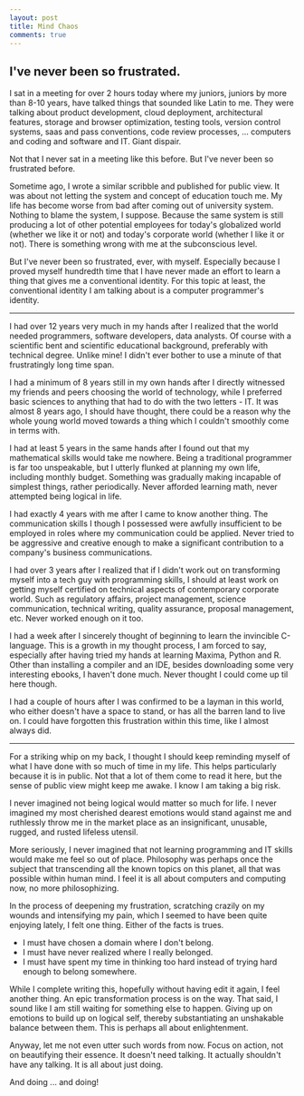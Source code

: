 ```yaml
---
layout: post
title: Mind Chaos
comments: true
---
```


## I've never been so frustrated.

I sat in a meeting for over 2 hours today where my juniors, juniors by more than 8-10 years, have talked things that sounded like Latin to me. They were talking about product development, cloud deployment, architectural features, storage and browser optimization, testing tools, version control systems, saas and pass conventions, code review processes, ... computers and coding and software and IT. Giant dispair.

Not that I never sat in a meeting like this before. But I've never been so frustrated before.

Sometime ago, I wrote a similar scribble and published for public view. It was about not letting the system and concept of education touch me. My life has become worse from bad after coming out of university system. Nothing to blame the system, I suppose. Because the same system is still producing a lot of other potential employees for today's globalized world (whether we like it or not) and today's corporate world (whether I like it or not). There is something wrong with me at the subconscious level.

But I've never been so frustrated, ever, with myself. Especially because I proved myself hundredth time that I have never made an effort to learn a thing that gives me a conventional identity. For this topic at least, the conventional identity I am talking about is a computer programmer's identity.

____________________________________________________________

I had over 12 years very much in my hands after I realized that the world needed programmers, software developers, data analysts. Of course with a scientific bent and scientific educational background, preferably with technical degree. Unlike mine! I didn't ever bother to use a minute of that frustratingly long time span.

I had a minimum of 8 years still in my own hands after I directly witnessed my friends and peers choosing the world of technology, while I preferred basic sciences to anything that had to do with the two letters - IT. It was almost 8 years ago, I should have thought, there could be a reason why the whole young world moved towards a thing which I couldn't smoothly come in terms with.

I had at least 5 years in the same hands after I found out that my mathematical skills would take me nowhere. Being a traditional programmer is far too unspeakable, but I utterly flunked at planning my own life, including monthly budget. Something was gradually making incapable of simplest things, rather periodically. Never afforded learning math, never attempted being logical in life.

I had exactly 4 years with me after I came to know another thing. The communication skills I though I possessed were awfully insufficient to be employed in roles where my communication could be applied. Never tried to be aggressive and creative enough to make a significant contribution to a company's business communications.

I had over 3 years after I realized that if I didn't work out on transforming myself into a tech guy with programming skills, I should at least work on getting myself certified on technical aspects of contemporary corporate world. Such as regulatory affairs, project management, science communication, technical writing, quality assurance, proposal management, etc. Never worked enough on it too.

I had a week after I sincerely thought of beginning to learn the invincible C-language. This is a growth in my thought process, I am forced to say, especially after having tried my hands at learning Maxima, Python and R. Other than installing a compiler and an IDE, besides downloading some very interesting ebooks, I haven't done much. Never thought I could come up til here though.

I had a couple of hours after I was confirmed to be a layman in this world, who either doesn't have a space to stand, or has all the barren land to live on. I could have forgotten this frustration within this time, like I almost always did.

____________________________________________________________

For a striking whip on my back, I thought I should keep reminding myself of what I have done with so much of time in my life. This helps particularly because it is in public. Not that a lot of them come to read it here, but the sense of public view might keep me awake. I know I am taking a big risk.

I never imagined not being logical would matter so much for life. I never imagined my most cherished dearest emotions would stand against me and ruthlessly throw me in the market place as an insignificant, unusable, rugged, and rusted lifeless utensil.

More seriously, I never imagined that not learning programming and IT skills would make me feel so out of place. Philosophy was perhaps once the subject that transcending all the known topics on this planet, all that was possible within human mind. I feel it is all about computers and computing now, no more philosophizing.

In the process of deepening my frustration, scratching crazily on my wounds and intensifying my pain, which I seemed to have been quite enjoying lately, I felt one thing. Either of the facts is trues.
- I must have chosen a domain where I don't belong.
- I must have never realized where I really belonged.
- I must have spent my time in thinking too hard instead of trying hard enough to belong somewhere.

While I complete writing this, hopefully without having edit it again, I feel another thing. An epic transformation process is on the way. That said, I sound like I am still waiting for something else to happen. Giving up on emotions to build up on logical self, thereby substantiating an unshakable balance between them. This is perhaps all about enlightenment.

Anyway, let me not even utter such words from now. Focus on action, not on beautifying their essence. It doesn't need talking. It actually shouldn't have any talking. It is all about just doing.

And doing ... and doing!
